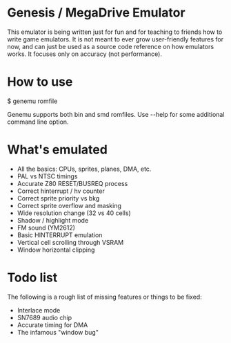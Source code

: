 Genesis / MegaDrive Emulator
============================

This emulator is being written just for fun and for teaching to friends how to write
game emulators. It is not meant to ever grow user-friendly features for now,
and can just be used as a source code reference on how emulators works. It focuses
only on accuracy (not performance).

How to use
==========

   $ genemu romfile

Genemu supports both bin and smd romfiles. Use --help for some additional
command line option.


What's emulated
===============
 * All the basics: CPUs, sprites, planes, DMA, etc.
 * PAL vs NTSC timings 
 * Accurate Z80 RESET/BUSREQ process
 * Correct hinterrupt / hv counter
 * Correct sprite priority vs bkg
 * Correct sprite overflow and masking
 * Wide resolution change (32 vs 40 cells)
 * Shadow / highlight mode
 * FM sound (YM2612)
 * Basic HINTERRUPT emulation
 * Vertical cell scrolling through VSRAM
 * Window horizontal clipping

Todo list
=========
The following is a rough list of missing features or things to be fixed:

 * Interlace mode
 * SN7689 audio chip
 * Accurate timing for DMA
 * The infamous "window bug"
